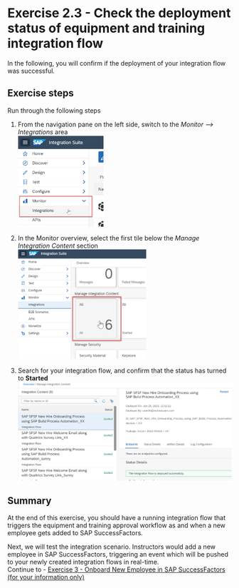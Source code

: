 # Exercise 2.3 - Check the deployment status of equipment and training integration flow

In the following, you will confirm if the deployment of your integration flow was successful.

## Exercise steps

Run through the following steps
1. From the navigation pane on the left side, switch to the *Monitor --> Integrations* area
<br><img src="/exercises/ex1/images/01-0015.png" width=40% height=40%>

2. In the Monitor overview, select the first tile below the *Manage Integration Content* section
<br><img src="/exercises/ex1/images/01-0016.png" width=60% height=60%>

3. Search for your integration flow, and confirm that the status has turned to **Started**
<br>![Design menu](/exercises/ex2/images/02-0009.png)

## Summary

At the end of this exercise, you should have a running integration flow that triggers the equipment and training approval workflow as and when a new employee gets added to SAP SuccessFactors.

Next, we will test the integration scenario. Instructors would add a new employee in SAP SuccessFactors, triggering an event which will be pushed to your newly created integration flows in real-time.
<br>Continue to - [Exercise 3 - Onboard New Employee in SAP SuccessFactors (for your information only)](/exercises/ex3/README.md)

